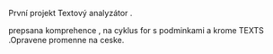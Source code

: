 První projekt Textový analyzátor .


prepsana komprehence , na cyklus for s podminkami a krome TEXTS .Opravene promenne na ceske.
